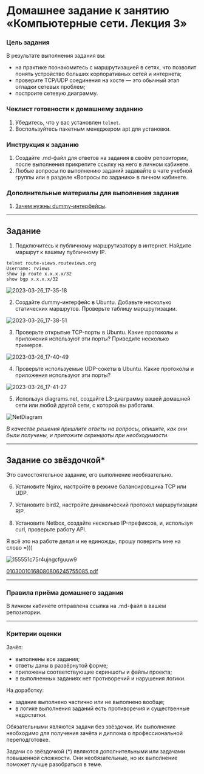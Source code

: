 # Домашнее задание к занятию «Компьютерные сети. Лекция 3»

### Цель задания

В результате выполнения задания вы:

* на практике познакомитесь с маршрутизацией в сетях, что позволит понять устройство больших корпоративных сетей и интернета;
* проверите TCP/UDP соединения на хосте — это обычный этап отладки сетевых проблем;
* построите сетевую диаграмму.

### Чеклист готовности к домашнему заданию

1. Убедитесь, что у вас установлен `telnet`.
2. Воспользуйтесь пакетным менеджером apt для установки.


### Инструкция к заданию

1. Создайте .md-файл для ответов на задания в своём репозитории, после выполнения прикрепите ссылку на него в личном кабинете.
2. Любые вопросы по выполнению заданий задавайте в чате учебной группы или в разделе «Вопросы по заданию» в личном кабинете.


### Дополнительные материалы для выполнения задания

1. [Зачем нужны dummy-интерфейсы](https://tldp.org/LDP/nag/node72.html).

------

## Задание

1. Подключитесь к публичному маршрутизатору в интернет. Найдите маршрут к вашему публичному IP.

 ```
telnet route-views.routeviews.org
Username: rviews
show ip route x.x.x.x/32
show bgp x.x.x.x/32
```

![2023-03-26_17-35-18](https://user-images.githubusercontent.com/123774335/227782962-3eafd0c2-2181-4149-8952-e223f44ad944.png)


2. Создайте dummy-интерфейс в Ubuntu. Добавьте несколько статических маршрутов. Проверьте таблицу маршрутизации.


![2023-03-26_17-38-51](https://user-images.githubusercontent.com/123774335/227783216-2ac5f3e7-634c-4a21-872a-fe5497f61528.png)

3. Проверьте открытые TCP-порты в Ubuntu. Какие протоколы и приложения используют эти порты? Приведите несколько примеров.

![2023-03-26_17-40-49](https://user-images.githubusercontent.com/123774335/227783336-6ceacd0c-a43c-4ba8-9bd5-82d08e0aeb4f.png)


4. Проверьте используемые UDP-сокеты в Ubuntu. Какие протоколы и приложения используют эти порты?

![2023-03-26_17-41-27](https://user-images.githubusercontent.com/123774335/227783388-811a299f-688f-43c4-b691-33e661863767.png)


5. Используя diagrams.net, создайте L3-диаграмму вашей домашней сети или любой другой сети, с которой вы работали. 

![NetDiagram](https://user-images.githubusercontent.com/123774335/227783583-3c3018c0-1f5b-4d68-b4b2-f77c613a15bb.png)


*В качестве решения пришлите ответы на вопросы, опишите, как они были получены, и приложите скриншоты при необходимости.*

 ---
 
## Задание со звёздочкой* 

Это самостоятельное задание, его выполнение необязательно.

6. Установите Nginx, настройте в режиме балансировщика TCP или UDP.

7. Установите bird2, настройте динамический протокол маршрутизации RIP.

8. Установите Netbox, создайте несколько IP-префиксов, и, используя curl, проверьте работу API.

Я всё это на работе делал и не единожды, прошу поверить мне на слово =)))

![155551c75r4ujngcfguuw9](https://user-images.githubusercontent.com/123774335/227784850-d27aeb4e-39a4-4b30-a6d9-a584ecba248a.jpg)


[01030010168080806245755085.pdf](https://github.com/Kapotov/3.8.1/files/11071965/01030010168080806245755085.pdf)

----

### Правила приёма домашнего задания

В личном кабинете отправлена ссылка на .md-файл в вашем репозитории.

-----

### Критерии оценки

Зачёт:

* выполнены все задания;
* ответы даны в развёрнутой форме;
* приложены соответствующие скриншоты и файлы проекта;
* в выполненных заданиях нет противоречий и нарушения логики.

На доработку:

* задание выполнено частично или не выполнено вообще;
* в логике выполнения заданий есть противоречия и существенные недостатки.  
 
Обязательными являются задачи без звёздочки. Их выполнение необходимо для получения зачёта и диплома о профессиональной переподготовке.

Задачи со звёздочкой (*) являются дополнительными или задачами повышенной сложности. Они необязательные, но их выполнение поможет лучше разобраться в теме.
